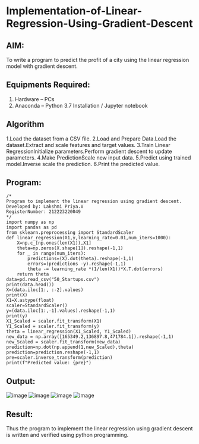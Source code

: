 # Implementation-of-Linear-Regression-Using-Gradient-Descent

## AIM:
To write a program to predict the profit of a city using the linear regression model with gradient descent.

## Equipments Required:
1. Hardware – PCs
2. Anaconda – Python 3.7 Installation / Jupyter notebook

## Algorithm
1.Load the dataset from a CSV file.
2.Load and Prepare Data.Load the dataset.Extract and scale features and target values.
3.Train Linear RegressionInitialize parameters.Perform gradient descent to update parameters.
4.Make PredictionScale new input data.
5.Predict using trained model.Inverse scale the prediction.
6.Print the predicted value.

## Program:
```
/*
Program to implement the linear regression using gradient descent.
Developed by: Lakshmi Priya.V
RegisterNumber: 212223220049 
*/
import numpy as np
import pandas as pd
from sklearn.preprocessing import StandardScaler
def linear_regression(X1,y,learning_rate=0.01,num_iters=1000):
    X=np.c_[np.ones(len(X1)),X1]
    theta=np.zeros(X.shape[1]).reshape(-1,1)
    for _ in range(num_iters):
        predictions=(X).dot(theta).reshape(-1,1)
        errors=(predictions -y).reshape(-1,1)
        theta -= learning_rate *(1/len(X1))*X.T.dot(errors)
    return theta
data=pd.read_csv("50_Startups.csv")
print(data.head())
X=(data.iloc[1:, :-2].values)
print(X)
X1=X.astype(float)
scaler=StandardScaler()
y=(data.iloc[1:,-1].values).reshape(-1,1)
print(y)
X1_Scaled = scaler.fit_transform(X1)
Y1_Scaled = scaler.fit_transform(y)
theta = linear_regression(X1_Scaled, Y1_Scaled)
new_data = np.array([165349.2,136897.8,471784.1]).reshape(-1,1)
new_Scaled = scaler.fit_transform(new_data)
prediction=np.dot(np.append(1,new_Scaled),theta)
prediction=prediction.reshape(-1,1)
pre=scaler.inverse_transform(prediction)
print(f"Predicted value: {pre}")
```

## Output:
![image](https://github.com/user-attachments/assets/58e81f5f-6ff6-4218-979d-62de612278a4)
![image](https://github.com/user-attachments/assets/f1ea942f-304d-4283-903e-14248d25e3c0)
![image](https://github.com/user-attachments/assets/b5672110-eedf-425a-b852-23a34613449c)
![image](https://github.com/user-attachments/assets/48462c1d-1851-4709-9cff-45110bccb866)

## Result:
Thus the program to implement the linear regression using gradient descent is written and verified using python programming.
